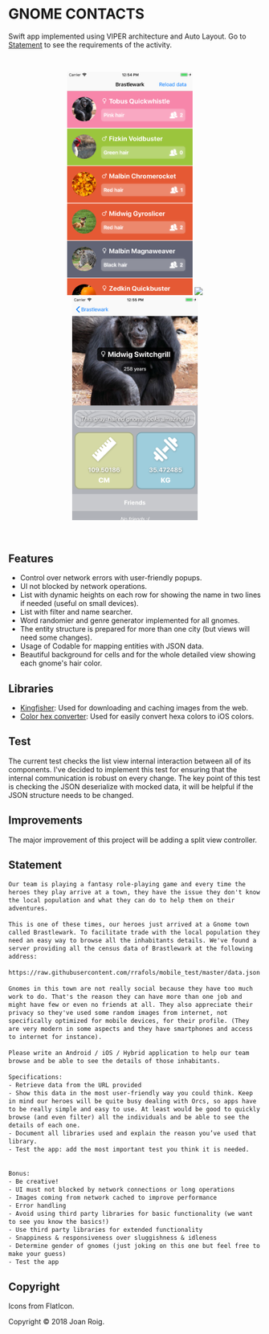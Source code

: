 # GNOME CONTACTS

Swift app implemented using VIPER architecture and Auto Layout. Go to [Statement](#statement) to see the requirements of the activity.

<br>
<p align="center">
<img src="https://raw.githubusercontent.com/joanroig/GnomeContactsVIPER/master/Assets/list.png " width="250">
<img src="https://raw.githubusercontent.com/joanroig/GnomeContactsVIPER/master/Assets/listcategory.png" width="250">
<img src="https://raw.githubusercontent.com/joanroig/GnomeContactsVIPER/master/Assets/detail.png" width="250">
</p>
<br>

## Features

- Control over network errors with user-friendly popups.
- UI not blocked by network operations.
- List with dynamic heights on each row for showing the name in two lines if needed (useful on small devices).
- List with filter and name searcher.
- Word randomier and genre generator implemented for all gnomes.
- The entity structure is prepared for more than one city (but views will need some changes).
- Usage of Codable for mapping entities with JSON data.
- Beautiful background for cells and for the whole detailed view showing each gnome's hair color.

## Libraries

- [Kingfisher](https://github.com/onevcat/Kingfisher): Used for downloading and caching images from the web.
- [Color hex converter](https://stackoverflow.com/questions/1560081/how-can-i-create-a-uicolor-from-a-hex-string): Used for easily convert hexa colors to iOS colors.

## Test

The current test checks the list view internal interaction between all of its components.
I've decided to implement this test for ensuring that the internal communication is robust on every change.
The key point of this test is checking the JSON deserialize with mocked data, it will be helpful if the JSON structure needs to be changed.

## Improvements

The major improvement of this project will be adding a split view controller.

## Statement
```
Our team is playing a fantasy role-playing game and every time the heroes they play arrive at a town, they have the issue they don't know the local population and what they can do to help them on their adventures.

This is one of these times, our heroes just arrived at a Gnome town called Brastlewark. To facilitate trade with the local population they need an easy way to browse all the inhabitants details. We've found a server providing all the census data of Brastlewark at the following address:

https://raw.githubusercontent.com/rrafols/mobile_test/master/data.json

Gnomes in this town are not really social because they have too much work to do. That's the reason they can have more than one job and might have few or even no friends at all. They also appreciate their privacy so they've used some random images from internet, not specifically optimized for mobile devices, for their profile. (They are very modern in some aspects and they have smartphones and access to internet for instance).

Please write an Android / iOS / Hybrid application to help our team browse and be able to see the details of those inhabitants.

Specifications:
- Retrieve data from the URL provided
- Show this data in the most user-friendly way you could think. Keep in mind our heroes will be quite busy dealing with Orcs, so apps have to be really simple and easy to use. At least would be good to quickly browse (and even filter) all the individuals and be able to see the details of each one.
- Document all libraries used and explain the reason you’ve used that library.
- Test the app: add the most important test you think it is needed.


Bonus:
- Be creative!
- UI must not blocked by network connections or long operations
- Images coming from network cached to improve performance
- Error handling
- Avoid using third party libraries for basic functionality (we want to see you know the basics!)
- Use third party libraries for extended functionality
- Snappiness & responsiveness over sluggishness & idleness
- Determine gender of gnomes (just joking on this one but feel free to make your guess)
- Test the app
```

## Copyright

Icons from FlatIcon.

Copyright © 2018 Joan Roig.
